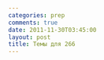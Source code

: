 ```yaml
---
categories: prep
comments: true
date: 2011-11-30T03:45:00
layout: post
title: Темы для 266
---
```


